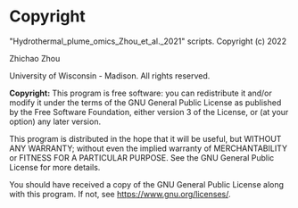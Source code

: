 # Copyright

"Hydrothermal_plume_omics_Zhou_et_al._2021" scripts. Copyright (c) 2022

Zhichao Zhou

University of Wisconsin - Madison. All rights reserved.



**Copyright:**
This program is free software: you can redistribute it and/or modify it under the terms of the GNU General Public License as published by the Free Software Foundation, either version 3 of the License, or (at your option) any later version.

This program is distributed in the hope that it will be useful, but WITHOUT ANY WARRANTY; without even the implied warranty of MERCHANTABILITY or FITNESS FOR A PARTICULAR PURPOSE. See the GNU General Public License for more details.

You should have received a copy of the GNU General Public License along with this program. If not, see https://www.gnu.org/licenses/.